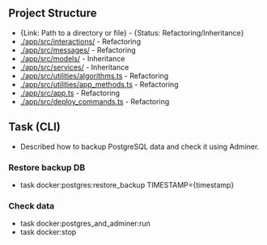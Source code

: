## Project Structure

- {Link: Path to a directory or file} - {Status: Refactoring/Inheritance}
- [./app/src/interactions/](./app/src/interactions/) - Refactoring
- [./app/src/messages/](./app/src/messages/) - Refactoring
- [./app/src/models/](./app/src/models/) - Inheritance
- [./app/src/services/](./app/src/services/) - Inheritance
- [./app/src/utilities/algorithms.ts](./app/src/utilities/algorithms.ts) - Refactoring
- [./app/src/utilities/app_methods.ts](./app/src/utilities/app_methods.ts) - Refactoring
- [./app/src/app.ts](./app/src/app.ts) - Refactoring
- [./app/src/deploy_commands.ts](./app/src/deploy_commands.ts) - Refactoring

## Task (CLI)

- Described how to backup PostgreSQL data and check it using Adminer.

### Restore backup DB

- task docker:postgres:restore_backup TIMESTAMP={timestamp}

### Check data

- task docker:postgres_and_adminer:run
- task docker:stop